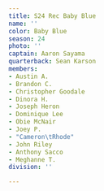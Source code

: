```yaml
---
title: S24 Rec Baby Blue
name: ''
color: Baby Blue
season: 24
photo: ''
captain: Aaron Sayama
quarterback: Sean Karson
members:
- Austin A.
- Brandon C.
- Christopher Goodale
- Dinora H.
- Joseph Heron
- Dominique Lee
- Obie McNair
- Joey P.
- "Cameron\tRhode"
- John Riley
- Anthony Sacco
- Meghanne T.
division: ''

---
```

